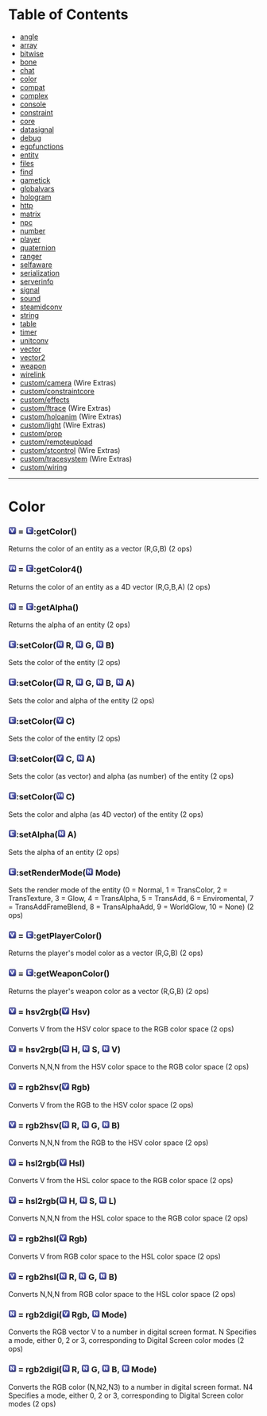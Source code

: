 # Table of Contents

* [angle](e2-docs-angle)
* [array](e2-docs-array)
* [bitwise](e2-docs-bitwise)
* [bone](e2-docs-bone)
* [chat](e2-docs-chat)
* [color](e2-docs-color)
* [compat](e2-docs-compat)
* [complex](e2-docs-complex)
* [console](e2-docs-console)
* [constraint](e2-docs-constraint)
* [core](e2-docs-core)
* [datasignal](e2-docs-datasignal)
* [debug](e2-docs-debug)
* [egpfunctions](e2-docs-egpfunctions)
* [entity](e2-docs-entity)
* [files](e2-docs-files)
* [find](e2-docs-find)
* [gametick](e2-docs-gametick)
* [globalvars](e2-docs-globalvars)
* [hologram](e2-docs-hologram)
* [http](e2-docs-http)
* [matrix](e2-docs-matrix)
* [npc](e2-docs-npc)
* [number](e2-docs-number)
* [player](e2-docs-player)
* [quaternion](e2-docs-quaternion)
* [ranger](e2-docs-ranger)
* [selfaware](e2-docs-selfaware)
* [serialization](e2-docs-serialization)
* [serverinfo](e2-docs-serverinfo)
* [signal](e2-docs-signal)
* [sound](e2-docs-sound)
* [steamidconv](e2-docs-steamidconv)
* [string](e2-docs-string)
* [table](e2-docs-table)
* [timer](e2-docs-timer)
* [unitconv](e2-docs-unitconv)
* [vector](e2-docs-vector)
* [vector2](e2-docs-vector2)
* [weapon](e2-docs-weapon)
* [wirelink](e2-docs-wirelink)
* [custom/camera](e2-docs-custom-camera) (Wire Extras)
* [custom/constraintcore](e2-docs-custom-constraintcore)
* [custom/effects](e2-docs-custom-effects)
* [custom/ftrace](e2-docs-custom-ftrace) (Wire Extras)
* [custom/holoanim](e2-docs-custom-holoanim) (Wire Extras)
* [custom/light](e2-docs-custom-light) (Wire Extras)
* [custom/prop](e2-docs-custom-prop)
* [custom/remoteupload](e2-docs-custom-remoteupload)
* [custom/stcontrol](e2-docs-custom-stcontrol) (Wire Extras)
* [custom/tracesystem](e2-docs-custom-tracesystem) (Wire Extras)
* [custom/wiring](e2-docs-custom-wiring)
***

# Color

### ![Vector](Type-Vector.png "Vector") = ![Entity](Type-Entity.png "Entity"):getColor()

Returns the color of an entity as a vector (R,G,B) (2 ops)

### ![Vector4](Type-Vector4.png "Vector4") = ![Entity](Type-Entity.png "Entity"):getColor4()

Returns the color of an entity as a 4D vector (R,G,B,A) (2 ops)

### ![Number](Type-Number.png "Number") = ![Entity](Type-Entity.png "Entity"):getAlpha()

Returns the alpha of an entity (2 ops)

### ![Entity](Type-Entity.png "Entity"):setColor(![Number](Type-Number.png "Number") R, ![Number](Type-Number.png "Number") G, ![Number](Type-Number.png "Number") B)

Sets the color of the entity (2 ops)

### ![Entity](Type-Entity.png "Entity"):setColor(![Number](Type-Number.png "Number") R, ![Number](Type-Number.png "Number") G, ![Number](Type-Number.png "Number") B, ![Number](Type-Number.png "Number") A)

Sets the color and alpha of the entity (2 ops)

### ![Entity](Type-Entity.png "Entity"):setColor(![Vector](Type-Vector.png "Vector") C)

Sets the color of the entity (2 ops)

### ![Entity](Type-Entity.png "Entity"):setColor(![Vector](Type-Vector.png "Vector") C, ![Number](Type-Number.png "Number") A)

Sets the color (as vector) and alpha (as number) of the entity (2 ops)

### ![Entity](Type-Entity.png "Entity"):setColor(![Vector4](Type-Vector4.png "Vector4") C)

Sets the color and alpha (as 4D vector) of the entity (2 ops)

### ![Entity](Type-Entity.png "Entity"):setAlpha(![Number](Type-Number.png "Number") A)

Sets the alpha of an entity (2 ops)

### ![Entity](Type-Entity.png "Entity"):setRenderMode(![Number](Type-Number.png "Number") Mode)

Sets the render mode of the entity (0 = Normal, 1 = TransColor, 2 = TransTexture, 3 = Glow, 4 = TransAlpha, 5 = TransAdd, 6 = Enviromental, 7 = TransAddFrameBlend, 8 = TransAlphaAdd, 9 = WorldGlow, 10 = None) (2 ops)

### ![Vector](Type-Vector.png "Vector") = ![Entity](Type-Entity.png "Entity"):getPlayerColor()

Returns the player's model color as a vector (R,G,B) (2 ops)

### ![Vector](Type-Vector.png "Vector") = ![Entity](Type-Entity.png "Entity"):getWeaponColor()

Returns the player's weapon color as a vector (R,G,B) (2 ops)

### ![Vector](Type-Vector.png "Vector") = hsv2rgb(![Vector](Type-Vector.png "Vector") Hsv)

Converts V from the HSV color space to the RGB color space (2 ops)

### ![Vector](Type-Vector.png "Vector") = hsv2rgb(![Number](Type-Number.png "Number") H, ![Number](Type-Number.png "Number") S, ![Number](Type-Number.png "Number") V)

Converts N,N,N from the HSV color space to the RGB color space (2 ops)

### ![Vector](Type-Vector.png "Vector") = rgb2hsv(![Vector](Type-Vector.png "Vector") Rgb)

Converts V from the RGB to the HSV color space (2 ops)

### ![Vector](Type-Vector.png "Vector") = rgb2hsv(![Number](Type-Number.png "Number") R, ![Number](Type-Number.png "Number") G, ![Number](Type-Number.png "Number") B)

Converts N,N,N from the RGB to the HSV color space (2 ops)

### ![Vector](Type-Vector.png "Vector") = hsl2rgb(![Vector](Type-Vector.png "Vector") Hsl)

Converts V from the HSL color space to the RGB color space (2 ops)

### ![Vector](Type-Vector.png "Vector") = hsl2rgb(![Number](Type-Number.png "Number") H, ![Number](Type-Number.png "Number") S, ![Number](Type-Number.png "Number") L)

Converts N,N,N from the HSL color space to the RGB color space (2 ops)

### ![Vector](Type-Vector.png "Vector") = rgb2hsl(![Vector](Type-Vector.png "Vector") Rgb)

Converts V from RGB color space to the HSL color space (2 ops)

### ![Vector](Type-Vector.png "Vector") = rgb2hsl(![Number](Type-Number.png "Number") R, ![Number](Type-Number.png "Number") G, ![Number](Type-Number.png "Number") B)

Converts N,N,N from RGB color space to the HSL color space (2 ops)

### ![Number](Type-Number.png "Number") = rgb2digi(![Vector](Type-Vector.png "Vector") Rgb, ![Number](Type-Number.png "Number") Mode)

Converts the RGB vector V to a number in digital screen format. N Specifies a mode, either 0, 2 or 3, corresponding to Digital Screen color modes (2 ops)

### ![Number](Type-Number.png "Number") = rgb2digi(![Number](Type-Number.png "Number") R, ![Number](Type-Number.png "Number") G, ![Number](Type-Number.png "Number") B, ![Number](Type-Number.png "Number") Mode)

Converts the RGB color (N,N2,N3) to a number in digital screen format. N4 Specifies a mode, either 0, 2 or 3, corresponding to Digital Screen color modes (2 ops)